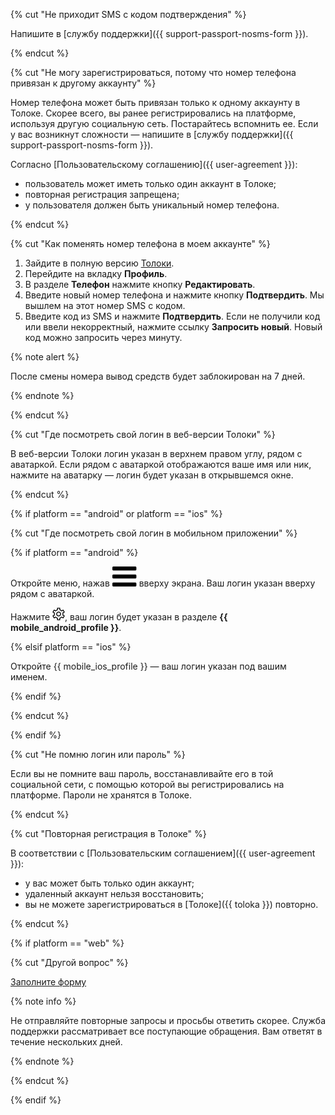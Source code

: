 {% cut "Не приходит SMS с кодом подтверждения" %}

Напишите в [службу поддержки]({{ support-passport-nosms-form }}).

{% endcut %}


{% cut "Не могу зарегистрироваться, потому что номер телефона привязан к другому аккаунту" %}

Номер телефона может быть привязан только к одному аккаунту в Толоке. Cкорее всего, вы ранее регистрировались на платформе, используя другую социальную сеть. Постарайтесь вспомнить ее. Если у вас возникнут сложности — напишите в [службу поддержки]({{ support-passport-nosms-form }}).

Согласно [Пользовательскому соглашению]({{ user-agreement }}):
- пользователь может иметь только один аккаунт в Толоке;
- повторная регистрация запрещена;
- у пользователя должен быть уникальный номер телефона.

{% endcut %}


{% cut "Как поменять номер телефона в моем аккаунте" %}

1. Зайдите в полную версию [Толоки](http://toloka.yandex.ru/).
2. Перейдите на вкладку **Профиль**.
3. В разделе **Телефон** нажмите кнопку **Редактировать**.
4. Введите новый номер телефона и нажмите кнопку **Подтвердить**. Мы вышлем на этот номер SMS с кодом.
5. Введите код из SMS и нажмите **Подтвердить**. Если не получили код или ввели некорректный, нажмите ссылку **Запросить новый**. Новый код можно запросить через минуту.

{% note alert %}

После смены номера вывод средств будет заблокирован на 7 дней.

{% endnote %}

{% endcut %}


{% cut "Где посмотреть свой логин в веб-версии Толоки" %}

В веб-версии Толоки логин указан в верхнем правом углу, рядом с аватаркой. Если рядом с аватаркой отображаются ваше имя или ник, нажмите на аватарку — логин будет указан в открывшемся окне.

{% endcut %}


{% if platform == "android" or platform == "ios" %}

{% cut "Где посмотреть свой логин в мобильном приложении" %}

{% if platform == "android" %}

Откройте меню, нажав ![](../../../assets/menu.svg) вверху экрана. Ваш логин указан вверху рядом с аватаркой.

Нажмите ![](../../../assets/settings.png), ваш логин будет указан в разделе **{{ mobile_android_profile }}**.

{% elsif platform == "ios" %}

Откройте {{ mobile_ios_profile }} — ваш логин указан под вашим именем.

{% endif %}

{% endcut %}

{% endif %}


{% cut "Не помню логин или пароль" %}

Если вы не помните ваш пароль, восстанавливайте его в той социальной сети, с помощью которой вы регистрировались на платформе. Пароли не хранятся в Толоке.

{% endcut %}


{% cut "Повторная регистрация в Толоке" %}

В соответствии с [Пользовательским соглашением]({{ user-agreement }}):
- у вас может быть только один аккаунт;
- удаленный аккаунт нельзя восстановить;
- вы не можете зарегистрироваться в [Толоке]({{ toloka }}) повторно.

{% endcut %}


{% if platform == "web" %}

{% cut "Другой вопрос" %}

[Заполните форму](../../../troubleshooting/support.md)

{% note info %}

Не отправляйте повторные запросы и просьбы ответить скорее. Служба поддержки рассматривает все поступающие обращения. Вам ответят в течение нескольких дней.

{% endnote %}

{% endcut %}

{% endif %}